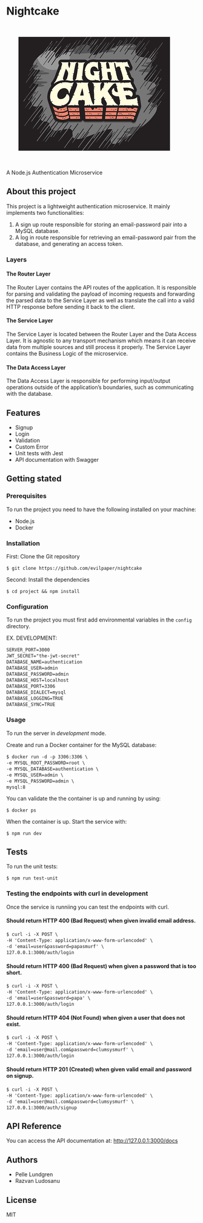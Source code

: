 # Nightcake

<img src="night-cake-logo.png" alt="Night Cake Logo" width="400" height="300" style="padding: 2rem;">

A Node.js Authentication Microservice

## About this project

This project is a lightweight authentication microservice. It mainly implements two functionalities:

1. A sign up route responsible for storing an email-password pair into a MySQL database.
1. A log in route responsible for retrieving an email-password pair from the database, and generating an access token.

### Layers

#### The Router Layer

The Router Layer contains the API routes of the application. It is responsible for parsing and validating the payload of incoming requests and forwarding the parsed data to the Service Layer as well as translate the call into a valid HTTP response before sending it back to the client.

#### The Service Layer

The Service Layer is located between the Router Layer and the Data Access Layer. It is agnostic to any transport mechanism which means it can receive data from multiple sources and still process it properly. The Service Layer contains the Business Logic of the microservice.

#### The Data Access Layer

The Data Access Layer is responsible for performing input/output operations outside of the application’s boundaries, such as communicating with the database.

## Features

- Signup
- Login
- Validation
- Custom Error
- Unit tests with Jest
- API documentation with Swagger

## Getting stated

### Prerequisites

To run the project you need to have the following installed on your machine:

- Node.js
- Docker

### Installation

First: Clone the Git repository

```
$ git clone https://github.com/evilpaper/nightcake
```

Second: Install the dependencies

```
$ cd project && npm install
```

### Configuration

To run the project you must first add environmental variables in the `config` directory.

EX. DEVELOPMENT:

```
SERVER_PORT=3000
JWT_SECRET="the-jwt-secret"
DATABASE_NAME=authentication
DATABASE_USER=admin
DATABASE_PASSWORD=admin
DATABASE_HOST=localhost
DATABASE_PORT=3306
DATABASE_DIALECT=mysql
DATABASE_LOGGING=TRUE
DATABASE_SYNC=TRUE
```

### Usage

To run the server in _development_ mode.

Create and run a Docker container for the MySQL database:

```
$ docker run -d -p 3306:3306 \
-e MYSQL_ROOT_PASSWORD=root \
-e MYSQL_DATABASE=authentication \
-e MYSQL_USER=admin \
-e MYSQL_PASSWORD=admin \
mysql:8
```

You can validate the the container is up and running by using:

```
$ docker ps
```

When the container is up. Start the service with:

```
$ npm run dev
```

## Tests

To run the unit tests:

```
$ npm run test-unit
```

### Testing the endpoints with curl in development

Once the service is runniing you can test the endpoints with curl.

#### Should return HTTP 400 (Bad Request) when given invalid email address.

```
$ curl -i -X POST \
-H 'Content-Type: application/x-www-form-urlencoded' \
-d 'email=user&password=papasmurf' \
127.0.0.1:3000/auth/login
```

#### Should return HTTP 400 (Bad Request) when given a password that is too short.

```
$ curl -i -X POST \
-H 'Content-Type: application/x-www-form-urlencoded' \
-d 'email=user&password=papa' \
127.0.0.1:3000/auth/login
```

#### Should return HTTP 404 (Not Found) when given a user that does not exist.

```
$ curl -i -X POST \
-H 'Content-Type: application/x-www-form-urlencoded' \
-d 'email=user@mail.com&password=clumsysmurf' \
127.0.0.1:3000/auth/login
```

#### Should return HTTP 201 (Created) when given valid email and password on signup.

```
$ curl -i -X POST \
-H 'Content-Type: application/x-www-form-urlencoded' \
-d 'email=user@mail.com&password=clumsysmurf' \
127.0.0.1:3000/auth/signup
```

## API Reference

You can access the API documentation at: http://127.0.0.1:3000/docs

## Authors

- Pelle Lundgren
- Razvan Ludosanu

## License

MIT

